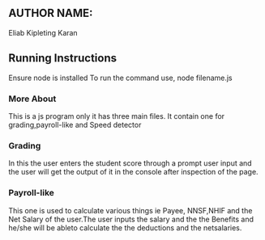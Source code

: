 ## AUTHOR NAME:
Eliab Kipleting Karan

## Running Instructions
Ensure node is installed
To run the command use, node filename.js

### More About
This is a js program only it has three main files. It contain one for grading,payroll-like and Speed detector

### Grading
In this the user enters the student score through a prompt user input and the user will get the output of it in the console after inspection of the page.

### Payroll-like
This one is used to calculate various things ie Payee, NNSF,NHIF and the Net Salary of the user.The user inputs the  salary and the the Benefits and he/she will be ableto calculate the the deductions and the netsalaries.  